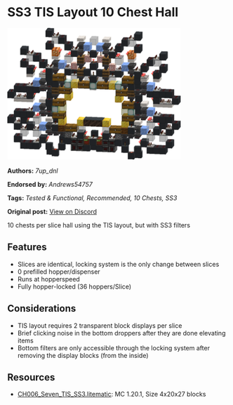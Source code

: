# SS3 TIS Layout 10 Chest Hall
<img alt="area_render_76_.png" src="images/area_render_76_.png?raw=1" height="300px">

**Authors:** *7up_dnl*

**Endorsed by:** *Andrews54757*

**Tags:** *Tested & Functional, Recommended, 10 Chests, SS3*

**Original post:** [View on Discord](https://discord.com/channels/1375556143186837695/1388555404023300128)

10 chests per slice hall using the TIS layout, but with SS3 filters
## Features
- Slices are identical, locking system is the only change between slices
- 0 prefilled hopper/dispenser
- Runs at hopperspeed
- Fully hopper-locked (36 hoppers/Slice)
## Considerations
- TIS layout requires 2 transparent block displays per slice
- Brief clicking noise in the bottom droppers after they are done elevating items
- Bottom filters are only accessible through the locking system after removing the display blocks (from the inside)

## Resources
- [CH006_Seven_TIS_SS3.litematic](attachments/CH006_Seven_TIS_SS3.litematic): MC 1.20.1, Size 4x20x27 blocks
